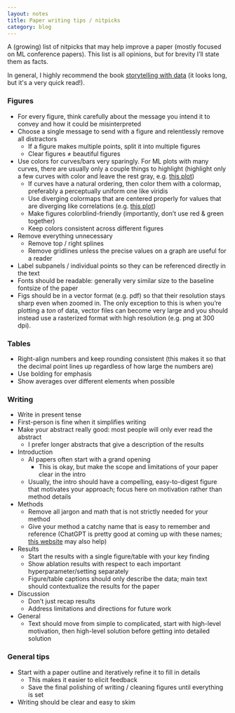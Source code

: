 ```yaml
---
layout: notes
title: Paper writing tips / nitpicks
category: blog
---
```


A (growing) list of nitpicks that may help improve a paper (mostly focused on ML conference papers). This list is all opinions, but for brevity I’ll state them as facts.

In general, I highly recommend the book [storytelling with data](https://github.com/Saurav6789/Books-/blob/master/storytelling-with-data-cole-nussbaumer-knaflic.pdf) (it looks long, but it's a very quick read!).


### Figures

- For every figure, think carefully about the message you intend it to convey and how it could be misinterpreted
- Choose a single message to send with a figure and relentlessly remove all distractors
    - If a figure makes multiple points, split it into multiple figures
    - Clear figures ≠ beautiful figures
- Use colors for curves/bars very sparingly. For ML plots with many curves, there are usually only a couple things to highlight (highlight only a few curves with color and leave the rest gray, e.g. [this plot](https://github.com/csinva/data-viz-utils/blob/master/docs/img/conference_trends.png))
    - If curves have a natural ordering, then color them with a colormap, preferably a perceptually uniform one like viridis
    - Use diverging colormaps that are centered properly for values that are diverging like correlations (e.g. [this plot](https://seaborn.pydata.org/examples/many_pairwise_correlations.html))
    - Make figures colorblind-friendly (importantly, don’t use red & green together)
    - Keep colors consistent across different figures
- Remove everything unnecessary
    - Remove top / right splines
    - Remove gridlines unless the precise values on a graph are useful for a reader
- Label subpanels / individual points so they can be referenced directly in the text
- Fonts should be readable: generally very similar size to the baseline fontsize of the paper
- Figs should be in a vector format (e.g. pdf) so that their resolution stays sharp even when zoomed in. The only exception to this is when you’re plotting a *ton* of data, vector files can become very large and you should instead use a rasterized format with high resolution (e.g. png at 300 dpi).

### Tables

- Right-align numbers and keep rounding consistent (this makes it so that the decimal point lines up regardless of how large the numbers are)
- Use bolding for emphasis
- Show averages over different elements when possible

### Writing

- Write in present tense
- First-person is fine when it simplifies writing
- Make your abstract really good: most people will only ever read the abstract
    - I prefer longer abstracts that give a description of the results
- Introduction
    - AI papers often start with a grand opening
        - This is okay, but make the scope and limitations of your paper clear in the intro
    - Usually, the intro should have a compelling, easy-to-digest figure that motivates your approach; focus here on motivation rather than method details
- Methods
    - Remove all jargon and math that is not strictly needed for your method
    - Give your method a catchy name that is easy to remember and reference (ChatGPT is pretty good at coming up with these names; [this website](https://csinva.io/acronym-generator/) may also help)
- Results
    - Start the results with a single figure/table with your key finding
    - Show ablation results with respect to each important hyperparameter/setting separately
    - Figure/table captions should only describe the data; main text should contextualize the results for the paper
- Discussion
    - Don’t just recap results
    - Address limitations and directions for future work
- General
    - Text should move from simple to complicated, start with high-level motivation, then high-level solution before getting into detailed solution


### General tips

- Start with a paper outline and iteratively refine it to fill in details
    - This makes it easier to elicit feedback
    - Save the final polishing of writing / cleaning figures until everything is set
- Writing should be clear and easy to skim

<br/>